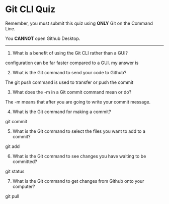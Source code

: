 # Git CLI Quiz

Remember, you must submit this quiz using **ONLY** Git on the Command Line.

You **CANNOT** open Github Desktop.

---

1. What is a benefit of using the Git CLI rather than a GUI?

configuration can be far faster compared to a GUI.<!-- Write your answer here -->
my answer is

2. What is the Git command to send your code to Github?

The git push command is used to transfer or push the commit<!-- Write your answer here -->

3. What does the -m in a Git commit command mean or do?

The -m means that after you are going to write your commit message.<!-- Write your answer here -->

4. What is the Git command for making a commit?

git commit <!-- Write your answer here -->

5. What is the Git command to select the files you want to add to a commit?

git add<!-- Write your answer here -->

6. What is the Git command to see changes you have waiting to be committed?

git status <!-- Write your answer here -->

7. What is the Git command to get changes from Github onto your computer?

git pull<!-- Write your answer here -->
